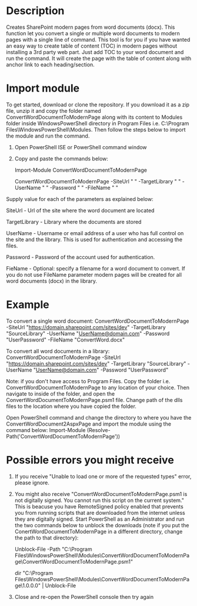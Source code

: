 # Description
  Creates SharePoint modern pages from word documents (docx). This function let you convert a single or multiple word documents to modern pages with a single line of command. This tool is for you if you have wanted an easy way to create table of content (TOC) in modern pages without installing a 3rd party web part. Just add TOC to your word document and run the command. It will create the page with the table of content along with anchor link to each heading/section.
  
# Import module
To get started, download or clone the repository. If you download it as a zip file, unzip it and copy the folder named ConvertWordDocumentToModernPage along with its content to Modules folder inside WindowsPowerShell directory in Program Files i.e. C:\Program Files\WindowsPowerShell\Modules.  Then follow the steps below to import the module and run the command.

1. Open PowerShell ISE or PowerShell command window 
2. Copy and paste the commands below:

   Import-Module ConvertWordDocumentToModernPage 
   
   ConvertWordDocumentToModernPage -SiteUrl " " -TargetLibrary " " -UserName " " -Password " " -FileName " "

Supply value for each of the parameters as explained below:

SiteUrl - Url of the site where the word document are located

TargetLibrary - Library where the documents are stored

UserName - Username or email address of a user who has full control on the site and the library. This is used for authentication and accessing the files.

Password - Password of the account used for authentication.

FieName - Optional: specify a filename for a word document to convert. If you do not use FileName parameter modern pages will be created for all word documents (docx) in the library. 

# Example
  To convert a single word document: ConvertWordDocumentToModernPage -SiteUrl "https://domain.sharepoint.com/sites/dev" -TargetLibrary "SourceLibrary" -UserName "UserName@domain.com" -Password "UserPassword" -FileName "ConvertWord.docx"
  
  To convert all word documents in a library:  ConvertWordDocumentToModernPage -SiteUrl "https://domain.sharepoint.com/sites/dev" -TargetLibrary "SourceLibrary" -UserName "UserName@domain.com" -Password "UserPassword"
  
Note: if you don't have access to Program Files. Copy the folder i.e. ConvertWordDocumentToModernPage  to any location of your choice. Then navigate to inside of the folder, and open the ConvertWordDocumentToModernPage.psm1 file. Change path of the dlls files to the location where you have copied the folder. 

Open PowerShell command and change the directory to where you have the ConvertWordDocument2AspxPage  and import the module using the command below:
Import-Module (Resolve-Path('ConvertWordDocumentToModernPage'))

# Possible errors you might receive
1. If you receive "Unable to load one or more of the requested types" error, please ignore.

2. You might also receive "ConvertWordDocumentToModernPage.psm1 is not digitally signed. You cannot run this script on the current system." This is beacuse you have RemoteSigned policy enabled that prevents you from running scripts that are downloaded from the internet unless they are digitally signed. Start PowerShell as an Administrator and run the two commands below to unblock the downloads (note if you put the ConertWordDocumentToModernPage in a different directory, change the path to that directory):
  
   Unblock-File -Path "C:\Program Files\WindowsPowerShell\Modules\ConvertWordDocumentToModernPage\ConvertWordDocumentToModernPage.psm1"

   dir "C:\Program Files\WindowsPowerShell\Modules\ConvertWordDocumentToModernPage\1.0.0.0" | Unblock-File
3. Close and re-open the PowerShell console then try again


